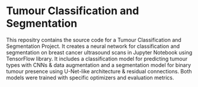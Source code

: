 # Tumour Classification and Segmentation
This repositry contains the source code for a Tumour Classification and Segmentation Project.
It creates a neural network for classification and segmentation on breast cancer ultrasound scans in Jupyter Notebook using TensorFlow library.
It includes a classification model for predicting tumour types with CNNs & data augmentation and a segmentation model for binary tumour presence using U-Net-like architecture & residual connections.
Both models were trained with specific optimizers and evaluation metrics.

